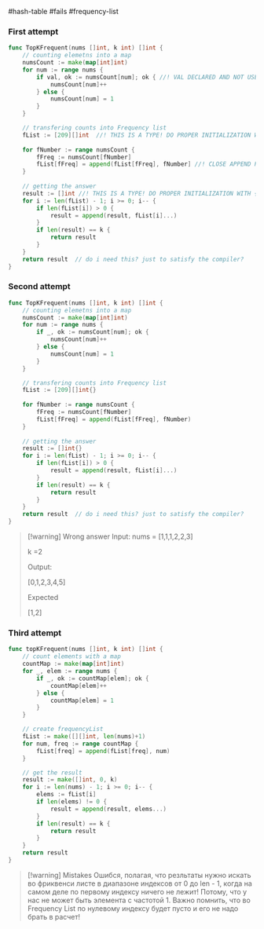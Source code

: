 #hash-table
#fails
#frequency-list
### First attempt
```go
func TopKFrequent(nums []int, k int) []int {
    // counting elemetns into a map
    numsCount := make(map[int]int)
    for num := range nums {
        if val, ok := numsCount[num]; ok { //! VAL DECLARED AND NOT USED
            numsCount[num]++
        } else {
            numsCount[num] = 1
        }
    }

    // transfering counts into Frequency list
    fList := [209][]int  //! THIS IS A TYPE! DO PROPER INITIALIZATION WITH {}
    
    for fNumber := range numsCount {
        fFreq := numsCount[fNumber]
        fList[fFreq] = append(fList[fFreq], fNumber] //! CLOSE APPEND PROPERLY WITH )
    }
    
    // getting the answer
    result := []int //! THIS IS A TYPE! DO PROPER INITIALIZATION WITH {}
    for i := len(fList) - 1; i >= 0; i-- {
        if len(fList[i]) > 0 {
            result = append(result, fList[i]...)
        }
        if len(result) == k {
            return result
        }
    }
    return result  // do i need this? just to satisfy the compiler?
}
```


### Second attempt
```go
func TopKFrequent(nums []int, k int) []int {
    // counting elemetns into a map
    numsCount := make(map[int]int)
    for num := range nums {
        if _, ok := numsCount[num]; ok {
            numsCount[num]++
        } else {
            numsCount[num] = 1
        }
    }

    // transfering counts into Frequency list
    fList := [209][]int{}
    
    for fNumber := range numsCount {
        fFreq := numsCount[fNumber]
        fList[fFreq] = append(fList[fFreq], fNumber)
    }
    
    // getting the answer
    result := []int{}
    for i := len(fList) - 1; i >= 0; i-- {
        if len(fList[i]) > 0 {
            result = append(result, fList[i]...)
        }
        if len(result) == k {
            return result
        }
    }
    return result  // do i need this? just to satisfy the compiler?
}
```

>[!warning] Wrong answer
>Input:
> nums = [1,1,1,2,2,3]
> 
> k =2
> 
> Output:
> 
> [0,1,2,3,4,5]
> 
> Expected
> 
> [1,2]


### Third attempt

```go
func topKFrequent(nums []int, k int) []int {
    // count elements with a map
    countMap := make(map[int]int)
    for _, elem := range nums {
        if _, ok := countMap[elem]; ok {
            countMap[elem]++
        } else {
            countMap[elem] = 1
        }
    }

    // create frequencyList
    fList := make([][]int, len(nums)+1)
    for num, freq := range countMap {
        fList[freq] = append(fList[freq], num)
    }

    // get the result
    result := make([]int, 0, k)
    for i := len(nums) - 1; i >= 0; i-- {
        elems := fList[i]
        if len(elems) != 0 {
            result = append(result, elems...)
        }
        if len(result) == k {
            return result
        }
    }
    return result
}
```

>[!warning] Mistakes
> Ошибся, полагая, что резльтаты нужно искать во фриквенси листе в диапазоне индексов от 0 до len - 1, когда на самом деле по первому индексу ничего не лежит! Потому, что у нас не может быть элемента с частотой 1. 
> Важно помнить, что во Frequency List по нулевому индексу будет пусто и его не надо брать в расчет!
